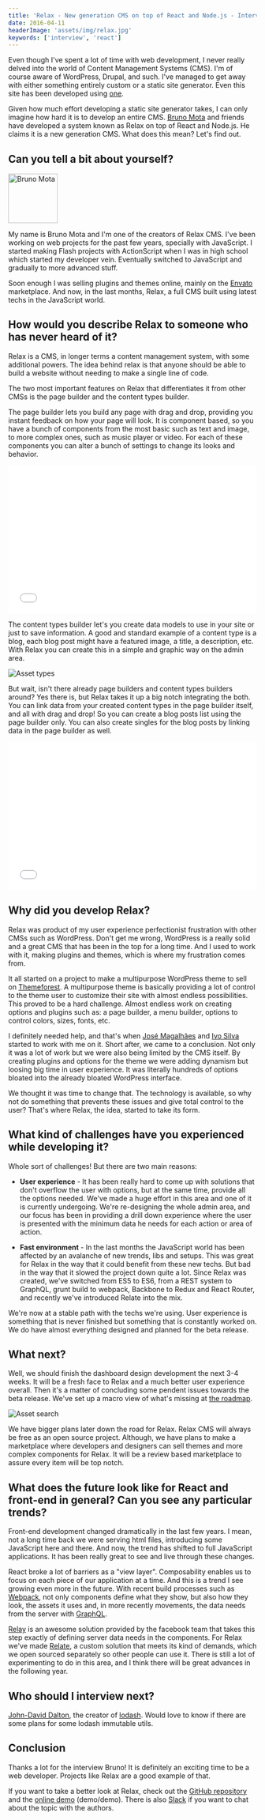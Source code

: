 ```yaml
---
title: 'Relax - New generation CMS on top of React and Node.js - Interview with Bruno Mota'
date: 2016-04-11
headerImage: 'assets/img/relax.jpg'
keywords: ['interview', 'react']
---
```


Even though I've spent a lot of time with web development, I never really delved into the world of Content Management Systems (CMS). I'm of course aware of WordPress, Drupal, and such. I've managed to get away with either something entirely custom or a static site generator. Even this site has been developed using [one](https://antwarjs.github.io/).

Given how much effort developing a static site generator takes, I can only imagine how hard it is to develop an entire CMS. [Bruno Mota](https://twitter.com/bruno12mota) and friends have developed a system known as Relax on top of React and Node.js. He claims it is a new generation CMS. What does this mean? Let's find out.

## Can you tell a bit about yourself?

<p>
<span class="author">
  <img src="https://www.gravatar.com/avatar/18af7addb03d91d4659db11dc8c6c325?s=200" alt="Bruno Mota" class='author' width='100' height='100' />
</span>

My name is Bruno Mota and I'm one of the creators of Relax CMS. I've been working on web projects for the past few years, specially with JavaScript. I started making Flash projects with ActionScript when I was in high school which started my developer vein. Eventually switched to JavaScript and gradually to more advanced stuff.
</p>

Soon enough I was selling plugins and themes online, mainly on the [Envato](https://envato.com/?ref=plusquare) marketplace. And now, in the last months, Relax, a full CMS built using latest techs in the JavaScript world.

## How would you describe Relax to someone who has never heard of it?

Relax is a CMS, in longer terms a content management system, with some additional powers. The idea behind relax is that anyone should be able to build a website without needing to make a single line of code.

The two most important features on Relax that differentiates it from other CMSs is the page builder and the content types builder.

The page builder lets you build any page with drag and drop, providing you instant feedback on how your page will look. It is component based, so you have a bunch of components from the most basic such as text and image, to more complex ones, such as music player or video. For each of these components you can alter a bunch of settings to change its looks and behavior.

<p>
<iframe src="//player.vimeo.com/video/162203892?autoplay=0&loop=1&portrait=0&title=0&byline=0&badge=0" width="100%" height="300px" frameborder="0" webkitallowfullscreen mozallowfullscreen allowfullscreen></iframe>
</p>

The content types builder let's you create data models to use in your site or just to save information. A good and standard example of a content type is a blog, each blog post might have a featured image, a title, a description, etc. With Relax you can create this in a simple and graphic way on the admin area.

![Asset types](assets/img/relax/relax_01.jpg)

But wait, isn't there already page builders and content types builders around? Yes there is, but Relax takes it up a big notch integrating the both. You can link data from your created content types in the page builder itself, and all with drag and drop! So you can create a blog posts list using the page builder only. You can also create singles for the blog posts by linking data in the page builder as well.

<p>
<iframe src="//player.vimeo.com/video/162203696?autoplay=0&loop=1&portrait=0&title=0&byline=0&badge=0" width="100%" height="300px" frameborder="0" webkitallowfullscreen mozallowfullscreen allowfullscreen></iframe>
</p>

## Why did you develop Relax?

Relax was product of my user experience perfectionist frustration with other CMSs such as WordPress. Don't get me wrong, WordPress is a really solid and a great CMS that has been in the top for a long time. And I used to work with it, making plugins and themes, which is where my frustration comes from.

It all started on a project to make a multipurpose WordPress theme to sell on [Themeforest](http://themeforest.net/?ref=plusquare). A multipurpose theme is basically providing a lot of control to the theme user to customize their site with almost endless possibilities. This proved to be a hard challenge. Almost endless work on creating options and plugins such as: a page builder, a menu builder, options to control colors, sizes, fonts, etc.

I definitely needed help, and that's when [José Magalhães](https://github.com/magalhas) and [Ivo Silva](https://github.com/ivomiguelas) started to work with me on it. Short after, we came to a conclusion. Not only it was a lot of work but we were also being limited by the CMS itself. By creating plugins and options for the theme we were adding dynamism but loosing big time in user experience. It was literally hundreds of options bloated into the already bloated WordPress interface.

We thought it was time to change that. The technology is available, so why not do something that prevents these issues and give total control to the user? That's where Relax, the idea, started to take its form.

## What kind of challenges have you experienced while developing it?

Whole sort of challenges! But there are two main reasons:

* **User experience** - It has been really hard to come up with solutions that don't overflow the user with options, but at the same time, provide all the options needed. We've made a huge effort in this area and one of it is currently undergoing. We're re-designing the whole admin area, and our focus has been in providing a drill down experience where the user is presented with the minimum data he needs for each action or area of action.
- **Fast environment** - In the last months the JavaScript world has been affected by an avalanche of new trends, libs and setups. This was great for Relax in the way that it could benefit from these new techs. But bad in the way that it slowed the project down quite a lot. Since Relax was created, we've switched from ES5 to ES6, from a REST system to GraphQL, grunt build to webpack, Backbone to Redux and React Router, and recently we've introduced Relate into the mix.

We're now at a stable path with the techs we're using. User experience is something that is never finished but something that is constantly worked on. We do have almost everything designed and planned for the beta release.

## What next?

Well, we should finish the dashboard design development the next 3-4 weeks. It will be a fresh face to Relax and a much better user experience overall. Then it's a matter of concluding some pendent issues towards the beta release. We've set up a macro view of what's missing at [the roadmap](https://github.com/relax/relax/blob/master/ROADMAP.md).

![Asset search](assets/img/relax/relax_02.jpg)

We have bigger plans later down the road for Relax. Relax CMS will always be free as an open source project. Although, we have plans to make a marketplace where developers and designers can sell themes and more complex components for Relax. It will be a review based marketplace to assure every item will be top notch.

## What does the future look like for React and front-end in general? Can you see any particular trends?

Front-end development changed dramatically in the last few years. I mean, not a long time back we were serving html files, introducing some JavaScript here and there. And now, the trend has shifted to full JavaScript applications. It has been really great to see and live through these changes.

React broke a lot of barriers as a "view layer". Composability enables us to focus on each piece of our application at a time. And this is a trend I see growing even more in the future. With recent build processes such as [Webpack](https://webpack.github.io/), not only components define what they show, but also how they look, the assets it uses and, in more recently movements, the data needs from the server with [GraphQL](http://graphql.org/).

[Relay](https://facebook.github.io/relay/) is an awesome solution provided by the facebook team that takes this step exactly of defining server data needs in the components. For Relax we've made [Relate](http://relax.github.io/relate/), a custom solution that meets its kind of demands, which we open sourced separately so other people can use it. There is still a lot of experimenting to do in this area, and I think there will be great advances in the following year.


## Who should I interview next?

[John-David Dalton](https://twitter.com/jdalton), the creator of [lodash](https://lodash.com/). Would love to know if there are some plans for some lodash immutable utils.

## Conclusion

Thanks a lot for the interview Bruno! It is definitely an exciting time to be a web developer. Projects like Relax are a good example of that.

If you want to take a better look at Relax, check out the [GitHub repository](https://github.com/relax/relax) and the [online demo](http://demo.getrelax.io/admin) (demo/demo). There is also [Slack](http://slack-relax.herokuapp.com/) if you want to chat about the topic with the authors.
